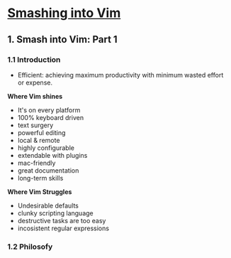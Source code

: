 # [Smashing into Vim](http://www.pluralsight.com/courses/smash-into-vim)

## 1. Smash into Vim: Part 1

### 1.1 Introduction

- Efficient: achieving maximum productivity with minimum wasted effort or expense.

**Where Vim shines**

- It's on every platform
- 100% keyboard driven
- text surgery
- powerful editing
- local & remote
- highly configurable
- extendable with plugins
- mac-friendly
- great documentation
- long-term skills

**Where Vim Struggles**

- Undesirable defaults
- clunky scripting language
- destructive tasks are too easy
- incosistent regular expressions

### 1.2 Philosofy